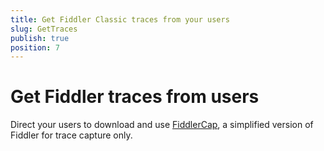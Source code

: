 ```yaml
---
title: Get Fiddler Classic traces from your users 
slug: GetTraces
publish: true
position: 7
---
```


Get Fiddler traces from users
=============================

Direct your users to download and use [FiddlerCap][1], a simplified version of Fiddler for trace capture only.

[1]: http://fiddlercap.com
